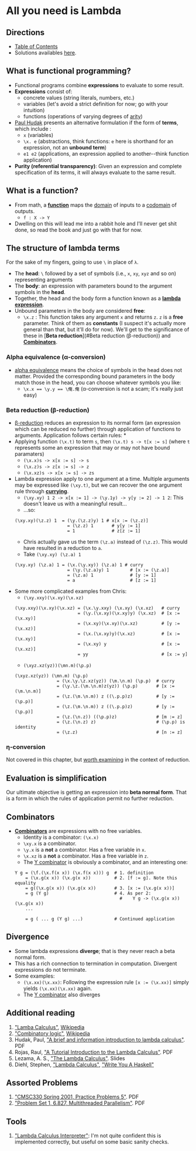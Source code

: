 # All you need is Lambda

## Directions

* [Table of Contents](../../README.md)
* Solutions availables [here](exercises/README.md).

## What is functional programming?

* Functional programs combine **expressions** to evaluate to some result.
* **Expressions** consist of:
    * concrete values (string literals, numbers, etc.)
    * variables (let's avoid a strict definition for now; go with your intuition)
    * functions (operations of varying degrees of [arity](https://en.wikipedia.org/wiki/Arity))
* [Paul Hudak](http://www.cs.yale.edu/homes/hudak/CS201S08/lambda.pdf) presents an alternative formulation if the form of **terms**, which include :
    * `x` (variables)
    * `\x. e` (abstractions, think functions: `e` here is shorthand for an expression, not an **unbound term**)
    * `e1 e2` (applications, an expression applied to another--think function application)
* **Purity (referential transparency)**: Given an expression and complete specification of its terms, it will always evaluate to the same result.

## What is a function?

* From math, a **[function](https://en.wikipedia.org/wiki/Function_(mathematics))** maps the [domain](https://en.wikipedia.org/wiki/Domain_of_a_function) of inputs to a [codomain](https://en.wikipedia.org/wiki/Codomain) of outputs.
    * `f : X -> Y`
* Dwelling on this will lead me into a rabbit hole and I'll never get shit done, so read the book and just go with that for now.

## The structure of lambda terms

For the sake of my fingers, going to use `\` in place of `λ`.

* The **head**: `\` followed by a set of symbols (i.e., `x`, `xy`, `xyz` and so on) representing arguments
* The **body**: an expression with parameters bound to the argument symbols in the **head**.
* Together, the head and the body form a function known as a **[lambda expression](https://en.wikipedia.org/wiki/Lambda_calculus#Definition)**.
* Unbound parameters in the body are considered **free**:
    * `\x.z` : This function takes any argument `x` and returns `z`. `z` is a **free** parameter. Think of them as **constants** (I suspect it's actually more general than that, but it'll do for now). We'll get to the significance of these in [**Beta reduction**](#Beta reduction (β-reduction)) and [**Combinators**](#Combinators).

### Alpha equivalence (α-conversion)

* [alpha equivalence](https://en.wikipedia.org/wiki/Lambda_calculus#Alpha_equivalence) means the choice of symbols in the head does not matter. Provided the corresponding bound parameters in the body match those in the head, you can choose whatever symbols you like:
    * `\x.x == \y.y == \俺.俺` (α-conversion is not a scam; it's really just easy)

### Beta reduction (β-reduction)

* [β-reduction](https://en.wikipedia.org/wiki/Lambda_calculus#Beta_reduction) reduces an expression to its normal form (an expression which can be reduced no further) through application of functions to arguments. Application follows certain rules:
    *
* Applying function `(\x.t)` to term `s`, then `(\x.t) s -> t[x := s]` (where `t` represents some an expression that may or may not have bound paramaters)
    * `(\x.x)s -> x[x := s] -> s`
    * `(\x.z)s -> z[x := s] -> z`
    * `(\x.xz)s -> x[x := s] -> zs`
* Lambda expression apply to one argument at a time. Multiple arguments may be expressed like `(\xy.t)`, but we can recover the one argument rule through **[currying](https://en.wikipedia.org/wiki/Currying)**.
    * `(\xy.xy) 1 2 -> x[x := 1] -> (\y.1y) -> y[y := 2] -> 1 2`: This doesn't leave us with a meaningful result...
    * ...so:
    ```
    (\xy.xy)(\z.z) 1  = (\y.(\z.z)y) 1 # x[x := (\z.z)]
                        = (\z.z) 1       # y[y := 1]
                        = 1              # z[z := 1]
    ```
    * Chris actually gave us the term `(\z.a)` instead of `(\z.z)`. This would have resulted in a reduction to `a`.
    * Take `(\xy.xy) (\z.a) 1`
    ```
    (\xy.xy) (\z.a) 1 = (\x.(\y.xy)) (\z.a) 1 # curry
                        = (\y.(\z.a)y) 1        # [x := (\z.a)]
                        = (\z.a) 1              # [y := 1]
                        = a                     # [z := 1]
    ```
* Some more complicated examples from Chris:
    * `(\xy.xxy)(\x.xy)(\x.xz)`
    ```
    (\xy.xxy)(\x.xy)(\x.xz) = (\x.\y.xxy) (\x.xy) (\x.xz)   # curry
                            = (\y.(\x.xy)(\x.xy)y) (\x.xz)  # [x := (\x.xy)]
                            = (\x.xy)(\x.xy)(\x.xz)         # [y := (\x.xz)]
                            = (\x.(\x.xy)y)(\x.xz)          # [x := (\x.xy)]
                            = (\x.xy) y                     # [x := (\x.xz)]
                            = yy                            # [x := y]
    ```
    * `(\xyz.xz(yz))(\mn.m)(\p.p)`  
    ```
    (\xyz.xz(yz)) (\mn.m) (\p.p)
                    = (\x.\y.\z.xz(yz)) (\m.\n.m) (\p.p)  # curry
                    = (\y.\z.(\m.\n.m)z(yz)) (\p.p)       # [x := (\m.\n.m)]
                    = (\z.(\m.\n.m)) z ((\.p.p)z)         # [y := (\p.p)]
                    = (\z.(\m.\n.m)) z ((\.p.p)z)         # [y := (\p.p)]
                    = (\z.(\n.z)) ((\p.p)z)               # [m := z]
                    = (\z.(\n.z) z)                       # (\p.p) is identity
                    = (\z.z)                              # [n := z]

    ```

### η-conversion

Not covered in this chapter, but [worth examining](https://en.wikipedia.org/wiki/Lambda_calculus#.CE.B7-conversion) in the context of reduction.

## Evaluation is simplification

Our ultimate objective is getting an expression into **beta normal form**. That is a form in which the rules of application permit no further reduction.

## Combinators

* **[Combinators](https://en.wikipedia.org/wiki/Combinatory_logic)** are expressions with no free variables.
    * Identity is a combinator: `(\x.x)`
    * `\xy.x` is a combinator.
    * `\y.x` is a **not** a combinator. Has a free variable in `x`.
    * `\x.xz` is a **not** a combinator. Has a free variable in `z`.
    * The [Y combinator](https://en.wikipedia.org/wiki/Fixed-point_combinator#Fixed_point_combinators_in_lambda_calculus) is obviously a combinator, and an interesting one:
    ```
    Y g = (\f.(\x.f(x x)) (\x.f(x x))) g  # 1. definition
        = (\x.g(x x)) (\x.g(x x))         # 2. [f := g]. Note this equality
        = g((\x.g(x x)) (\x.g(x x))       # 3. [x := (\x.g(x x))]
        = g (Y g)                         # 4. As per 2:
                                            #    Y g -> (\x.g(x x)) (\x.g(x x))
        ...

        = g ( ... g (Y g) ...)            # Continued application

    ```

## Divergence

* Some lambda expressions **diverge**; that is they never reach a beta normal form.
* This has a rich connection to termination in computation. Divergent expressions do not terminate.
* Some examples:
    * `(\x.xx)(\x.xx)`: Following the expression rule `[x := (\x.xx)]` simply yields `(\x.xx)(\x.xx)` again.
    * The [Y combinator](https://en.wikipedia.org/wiki/Fixed-point_combinator#Fixed_point_combinators_in_lambda_calculus) also diverges


## Additional reading

1. ["Lamba Calculus"](https://en.wikipedia.org/wiki/Lambda_calculus), [Wikipedia](https://en.wikipedia.org)
1. ["Combinatory logic"](https://en.wikipedia.org/wiki/Combinatory_logic), [Wikipedia](https://en.wikipedia.org)
1. Hudak, Paul, ["A brief and information introduction to lambda calculus"](http://www.cs.yale.edu/homes/hudak/CS201S08/lambda.pdf). PDF
1. Rojas, Raul, ["A Tutorial Introduction to the Lambda Calculus"](http://www.inf.fu-berlin.de/lehre/WS03/alpi/lambda.pdf). PDF
1. Lezama, A. S., ["The Lambda Calculus"](https://ocw.mit.edu/courses/electrical-engineering-and-computer-science/6-820-fundamentals-of-program-analysis-fall-2015/lecture-notes/MIT6_820F15_L02.pdf). Slides
1. Diehl, Stephen, ["Lambda Calculus"](http://dev.stephendiehl.com/fun/003_lambda_calculus.html), ["Write You A Haskell"](http://dev.stephendiehl.com/fun/index.html)

## Assorted Problems
1. ["CMSC330 Spring 2001, Practice Problems 5"](http://www.cs.umd.edu/class/spring2011/cmsc330/prac5-solutions.pdf). PDF
1. ["Problem Set 1, 6.827, Multithreaded Parallelism"](http://ocw.alfaisal.edu/NR/rdonlyres/Electrical-Engineering-and-Computer-Science/6-827Multithreaded-Parallelism--Languages-and-CompilersFall2002/77E925A7-3CCB-42F2-9074-FF0A4019F039/0/ps1.pdf). PDF

## Tools

1. ["Lambda Calculus Interpreter"](https://people.eecs.berkeley.edu/~gongliang13/lambda/): I'm not quite confident this is implemented correctly, but useful on some basic sanity checks.
